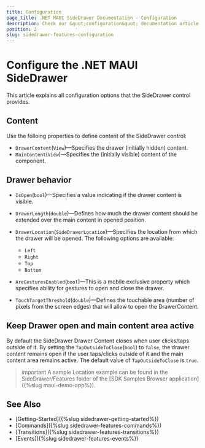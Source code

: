 ```yaml
---
title: Configuration
page_title: .NET MAUI SideDrawer Documentation - Configuration
description: Check our &quot;configuration&quot; documentation article for Telerik UI for .NET MAUI SideDrawer control.
position: 2
slug: sidedrawer-features-configuration
---
```


# Configure the .NET MAUI SideDrawer

This article explains all configuration options that the SideDrawer control provides.

## Content
Use the folloing properties to define content of the SideDrawer control:

* `DrawerContent`(`View`)&mdash;Specifies the drawer (initially hidden) content.
* `MainContent`(`View`)&mdash;Specifies the (initially visible) content of the component.

## Drawer behavior

* `IsOpen`(`bool`)&mdash;Specifies a value indicating if the drawer content is visible.
* `DrawerLength`(`double`)&mdash;Defines how much the drawer content should be extended over the main content in opened position.
* `DrawerLocation`(`SideDrawerLocation`)&mdash;Specifies the location from which the drawer will be opened. The following options are available:
	* `Left` 
	* `Right`
	* `Top`
	* `Bottom`

* `AreGesturesEnabled`(`bool`)&mdash;This is a mobile exclusive property which specifies ability for gestures to open and close the drawer.
* `TouchTargetThreshold`(`double`)&mdash;Defines the touchable area (number of pixels from the screen edges) that will allow to open the DrawerContent. 

## Keep Drawer open and main content area active

By default the SideDrawer Drawer Content closes when user clicks/taps outside of it. By setting the `TapOutsideToClose`(`bool`) to `false`, the drawer content remains open if the user taps/clicks outside of it and the main content area remains active. The default value of `TapOutsideToClose` is `true`.

>important A sample Location example can be found in the SideDrawer/Features folder of the [SDK Samples Browser application]({%slug maui-demo-app%}).

## See Also

- [Getting-Started]({%slug sidedrawer-getting-started%})
- [Commands]({%slug sidedrawer-features-commands%})
- [Transitions]({%slug sidedrawer-features-transitions%})
- [Events]({%slug sidedrawer-features-events%})
